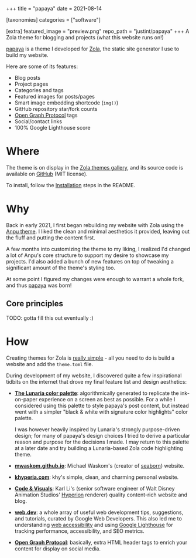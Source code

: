 +++
title = "papaya"
date = 2021-08-14

[taxonomies]
categories = ["software"]

[extra]
featured_image = "preview.png"
repo_path = "justint/papaya"
+++
A Zola theme for blogging and projects (what this website runs on!)
<!-- more -->

[comment]: <> (Featured image generated with screely.com)

[papaya](https://github.com/justint/papaya) is a theme I developed for [Zola](https://www.getzola.org/), the static site generator I use to build my website.

Here are some of its features:

- Blog posts
- Project pages
- Categories and tags
- Featured images for posts/pages
- Smart image embedding shortcode (`img()`)
- GitHub repository star/fork counts
- [Open Graph Protocol](https://ogp.me/) tags
- Social/contact links 
- 100% Google Lighthouse score

# Where

The theme is on display in the [Zola themes gallery](https://www.getzola.org/themes/), and its source code is available on [GitHub](https://github.com/justint/papaya) (MIT license). 

To install, follow the [Installation](https://github.com/justint/papaya#installation) steps in the README.

# Why

[comment]: <> (&#40;[why Zola, you ask?]&#40;@/blog/why-zola.md&#41;&#41;)

Back in early 2021, I first began rebuilding my website with Zola using the [Anpu theme](https://www.getzola.org/themes/anpu/). I liked the clean and minimal aesthetics it provided, leaving out the fluff and putting the content first. 

A few months into customizing the theme to my liking, I realized I'd changed a lot of Anpu's core structure to support my desire to showcase my projects. I'd also added a bunch of new features on top of tweaking a significant amount of the theme's styling too.

At some point I figured my changes were enough to warrant a whole fork, and thus [papaya](https://github.com/justint/papaya) was born!

## Core principles

TODO: gotta fill this out eventually :) 

[comment]: <> (### Form)

# How

Creating themes for Zola is [really simple](https://www.getzola.org/documentation/themes/creating-a-theme/) - all you need to do is build a website and add the `theme.toml` file.

During development of my website, I discovered quite a few inspirational tidbits on the internet that drove my final feature list and design aesthetics: 

- **[The Lunaria color palette](https://lunaria.design/)**: algorithmically generated to replicate the ink-on-paper experience on a screen as best as possible. For a while I considered using this palette to style papaya's post content, but instead went with a simpler "black & white with signature color highlights" color palette. 

  I was however heavily inspired by Lunaria's strongly purpose-driven design; for many of papaya's design choices I tried to derive a particular reason and purpose for the decisions I made. I may return to this palette at a later date and try building a Lunaria-based Zola code highlighting theme.

- **[mwaskom.github.io](https://mwaskom.github.io/)**: Michael Waskom's (creator of [seaborn](https://seaborn.pydata.org/)) website.

- **[khyperia.com](https://khyperia.com/)**: khy's simple, clean, and charming personal website. 

- **[Code & Visuals](https://www.yiningkarlli.com/)**: Karl Li's (senior software engineer of Walt Disney Animation Studios' [Hyperion](https://www.disneyanimation.com/technology/hyperion) renderer) quality content-rich website and blog. 

- **[web.dev](https://web.dev/)**: a whole array of useful web development tips, suggestions, and tutorials, curated by Google Web Developers. This also led me to understanding [web accessibility](https://web.dev/accessible/) and using [Google Lighthouse](https://developers.google.com/web/tools/lighthouse) for tracking performance, accessibility, and SEO metrics.

- **[Open Graph Protocol](https://www.freecodecamp.org/news/what-is-open-graph-and-how-can-i-use-it-for-my-website/)**: basically, extra HTML header tags to enrich your content for display on social media.
